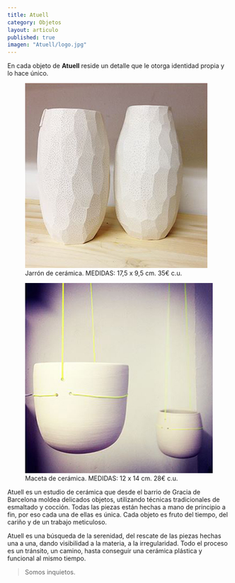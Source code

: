 ```yaml
---
title: Atuell
category: Objetos
layout: articulo
published: true
imagen: "Atuell/logo.jpg"
---
```

En cada objeto de **Atuell**  reside un detalle que le otorga identidad propia y lo hace único.

<div class="figure-group">
<figure>
	<a href="/images/Atuell/jerro2.jpg"><img src="/images/Atuell/jerro2.jpg" alt="image"></a>
	<figcaption>Jarrón de cerámica. MEDIDAS: 17,5 x 9,5 cm. 35€ c.u.</figcaption>
</figure>

<figure>
	<a href="/images/Atuell/maceta.jpg"><img src="/images/Atuell/maceta.jpg" alt="image"></a>
	<figcaption>Maceta de cerámica. MEDIDAS: 12 x 14 cm. 28€ c.u.</figcaption>
</figure>
</div>


Atuell es un estudio de cerámica que desde el barrio de Gracia de Barcelona moldea delicados objetos, utilizando técnicas tradicionales de esmaltado y cocción. Todas las piezas están hechas a mano de principio a fin, por eso cada una de ellas es única. Cada objeto es fruto del tiempo, del cariño y de un trabajo meticuloso.

Atuell es una búsqueda de la serenidad, del rescate de las piezas hechas una a una, dando visibilidad a la materia, a la irregularidad. Todo el proceso es un tránsito, un camino, hasta conseguir una cerámica plástica y funcional al mismo tiempo.

>Somos inquietos.
